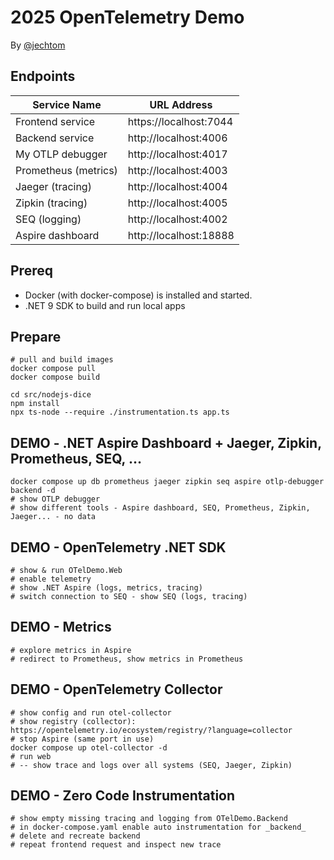 # 2025 OpenTelemetry Demo

By [@jechtom](https://github.com/jechtom)

## Endpoints

| Service Name         | URL Address                    |
|----------------------|--------------------------------|
| Frontend service     | https://localhost:7044         |
| Backend service      | http://localhost:4006          |
| My OTLP debugger     | http://localhost:4017          |
| Prometheus (metrics) | http://localhost:4003          |
| Jaeger (tracing)     | http://localhost:4004          |
| Zipkin (tracing)     | http://localhost:4005          |
| SEQ (logging)        | http://localhost:4002          |
| Aspire dashboard     | http://localhost:18888         |

## Prereq

* Docker (with docker-compose) is installed and started.
* .NET 9 SDK to build and run local apps

## Prepare

```
# pull and build images
docker compose pull
docker compose build

cd src/nodejs-dice
npm install
npx ts-node --require ./instrumentation.ts app.ts
```

## DEMO - .NET Aspire Dashboard + Jaeger, Zipkin, Prometheus, SEQ, …
```
docker compose up db prometheus jaeger zipkin seq aspire otlp-debugger backend -d
# show OTLP debugger
# show different tools - Aspire dashboard, SEQ, Prometheus, Zipkin, Jaeger... - no data
```

## DEMO - OpenTelemetry .NET SDK
```
# show & run OTelDemo.Web
# enable telemetry
# show .NET Aspire (logs, metrics, tracing)
# switch connection to SEQ - show SEQ (logs, tracing)
```

## DEMO - Metrics
```
# explore metrics in Aspire
# redirect to Prometheus, show metrics in Prometheus
```

## DEMO - OpenTelemetry Collector
```
# show config and run otel-collector
# show registry (collector): https://opentelemetry.io/ecosystem/registry/?language=collector 
# stop Aspire (same port in use)
docker compose up otel-collector -d
# run web
# -- show trace and logs over all systems (SEQ, Jaeger, Zipkin)
```

## DEMO - Zero Code Instrumentation
```
# show empty missing tracing and logging from OTelDemo.Backend
# in docker-compose.yaml enable auto instrumentation for _backend_
# delete and recreate backend
# repeat frontend request and inspect new trace
```